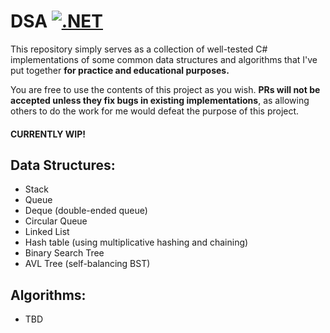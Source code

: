 # DSA [![.NET](https://github.com/jpahm/DSA/actions/workflows/dotnet.yml/badge.svg)](https://github.com/jpahm/DSA/actions/workflows/dotnet.yml)

This repository simply serves as a collection of well-tested C# implementations of some common data structures and algorithms that I've put together **for practice and educational purposes.**

You are free to use the contents of this project as you wish. **PRs will not be accepted unless they fix bugs in existing implementations**, as allowing others to do the work for me would defeat the purpose of this project.

#### CURRENTLY WIP!

## Data Structures:
- Stack
- Queue
- Deque (double-ended queue)
- Circular Queue
- Linked List
- Hash table (using multiplicative hashing and chaining)
- Binary Search Tree
- AVL Tree (self-balancing BST)

## Algorithms:
- TBD
